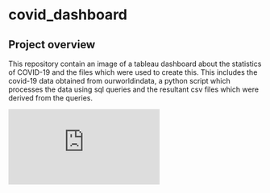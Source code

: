 # covid_dashboard

## Project overview
This repository contain an image of a tableau dashboard about the statistics of COVID-19 and the files which were used to create this. This includes the covid-19 data obtained from ourworldindata, a python script which processes the data using sql queries and the resultant csv files which were derived from the queries.

![plot](https://github.com/CodingEngineer15/covid_dashboard/blob/main/covid_dashboard.pdf)
